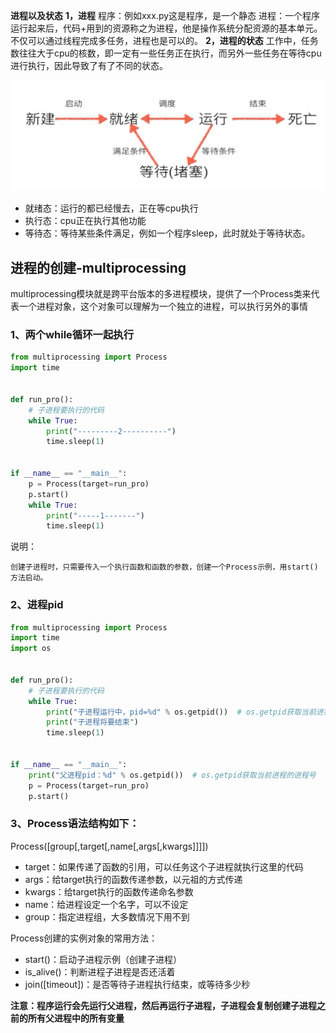 **进程以及状态**
**1，进程**
程序：例如xxx.py这是程序，是一个静态
进程：一个程序运行起来后，代码+用到的资源称之为进程，他是操作系统分配资源的基本单元。
不仅可以通过线程完成多任务，进程也是可以的。
**2，进程的状态**
工作中，任务数往往大于cpu的核数，即一定有一些任务正在执行，而另外一些任务在等待cpu进行执行，因此导致了有了不同的状态。

![](images/2、进程.md-0.PNG)

- 就绪态：运行的都已经慢去，正在等cpu执行
- 执行态：cpu正在执行其他功能
- 等待态：等待某些条件满足，例如一个程序sleep，此时就处于等待状态。

## 进程的创建-multiprocessing

multiprocessing模块就是跨平台版本的多进程模块，提供了一个Process类来代表一个进程对象，这个对象可以理解为一个独立的进程，可以执行另外的事情

### 1、两个while循环一起执行

```python
from multiprocessing import Process
import time


def run_pro():
    # 子进程要执行的代码
    while True:
        print("---------2----------")
        time.sleep(1)


if __name__ == "__main__":
    p = Process(target=run_pro)
    p.start()
    while True:
        print("-----1-------")
        time.sleep(1)
````

说明：
    
    创建子进程时，只需要传入一个执行函数和函数的参数，创建一个Process示例，用start()方法启动。


### 2、进程pid

```python
from multiprocessing import Process
import time
import os


def run_pro():
    # 子进程要执行的代码
    while True:
        print("子进程运行中，pid=%d" % os.getpid())  # os.getpid获取当前进程的进程号
        print("子进程将要结束")
        time.sleep(1)


if __name__ == "__main__":
    print("父进程pid：%d" % os.getpid())  # os.getpid获取当前进程的进程号
    p = Process(target=run_pro)
    p.start()
```

### 3、Process语法结构如下：

Process([group[,target[,name[,args[,kwargs]]]])

- target：如果传递了函数的引用，可以任务这个子进程就执行这里的代码
- args：给target执行的函数传递参数，以元祖的方式传递
- kwargs：给target执行的函数传递命名参数
- name：给进程设定一个名字，可以不设定
- group：指定进程组，大多数情况下用不到



Process创建的实例对象的常用方法：

- start()：启动子进程示例（创建子进程）
- is_alive()：判断进程子进程是否还活着
- join([timeout])：是否等待子进程执行结束，或等待多少秒



**注意：程序运行会先运行父进程，然后再运行子进程，子进程会复制创建子进程之前的所有父进程中的所有变量**